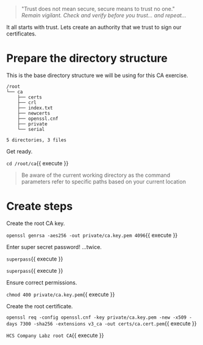 > "Trust does not mean secure, secure means to trust no one."  
> _Remain vigilant. Check and verify before you trust... and repeat..._

It all starts with trust. Lets create an authority that we trust to sign our certificates.

# Prepare the directory structure

This is the base directory structure we will be using for this CA exercise.

```shell
/root
└── ca
    ├── certs
    ├── crl
    ├── index.txt
    ├── newcerts
    ├── openssl.cnf
    ├── private
    └── serial

5 directories, 3 files
```

Get ready.

`cd /root/ca`{{ execute }}

> Be aware of the current working directory as the command parameters refer to specific paths based on your current location

# Create steps

Create the root CA key.

`openssl genrsa -aes256 -out private/ca.key.pem 4096`{{ execute }}

Enter super secret password! ...twice.

`superpass`{{ execute }}

`superpass`{{ execute }}

Ensure correct permissions.

`chmod 400 private/ca.key.pem`{{ execute }}

Create the root certificate.

`openssl req -config openssl.cnf -key private/ca.key.pem -new -x509 -days 7300 -sha256 -extensions v3_ca -out certs/ca.cert.pem`{{ execute }}

`HCS Company Labz root CA`{{ execute }}

